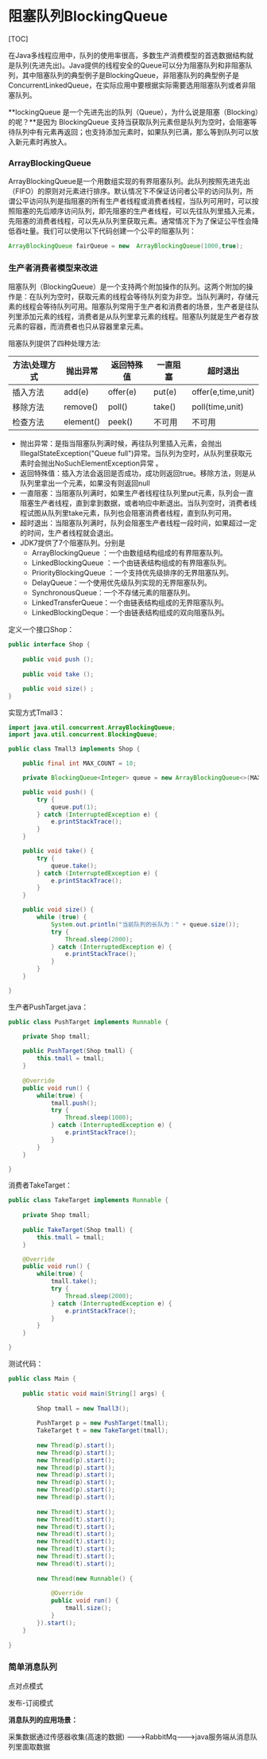 # 阻塞队列BlockingQueue

[TOC]

在Java多线程应用中，队列的使用率很高，多数生产消费模型的首选数据结构就是队列(先进先出)。Java提供的线程安全的Queue可以分为阻塞队列和非阻塞队列，其中阻塞队列的典型例子是BlockingQueue，非阻塞队列的典型例子是ConcurrentLinkedQueue，在实际应用中要根据实际需要选用阻塞队列或者非阻塞队列。

**lockingQueue 是一个先进先出的队列（Queue），为什么说是阻塞（Blocking）的呢？**是因为 BlockingQueue 支持当获取队列元素但是队列为空时，会阻塞等待队列中有元素再返回；也支持添加元素时，如果队列已满，那么等到队列可以放入新元素时再放入。 

### ArrayBlockingQueue

ArrayBlockingQueue是一个用数组实现的有界阻塞队列。此队列按照先进先出（FIFO）的原则对元素进行排序。默认情况下不保证访问者公平的访问队列，所谓公平访问队列是指阻塞的所有生产者线程或消费者线程，当队列可用时，可以按照阻塞的先后顺序访问队列，即先阻塞的生产者线程，可以先往队列里插入元素，先阻塞的消费者线程，可以先从队列里获取元素。通常情况下为了保证公平性会降低吞吐量。我们可以使用以下代码创建一个公平的阻塞队列： 

```java
ArrayBlockingQueue fairQueue = new  ArrayBlockingQueue(1000,true);
```

 ### 生产者消费者模型来改进

阻塞队列（BlockingQueue）是一个支持两个附加操作的队列。这两个附加的操作是：在队列为空时，获取元素的线程会等待队列变为非空。当队列满时，存储元素的线程会等待队列可用。阻塞队列常用于生产者和消费者的场景，生产者是往队列里添加元素的线程，消费者是从队列里拿元素的线程。阻塞队列就是生产者存放元素的容器，而消费者也只从容器里拿元素。 

阻塞队列提供了四种处理方法:

| 方法\处理方式 | 抛出异常  | 返回特殊值 | 一直阻塞 | 超时退出           |
| ------------- | --------- | ---------- | -------- | ------------------ |
| 插入方法      | add(e)    | offer(e)   | put(e)   | offer(e,time,unit) |
| 移除方法      | remove()  | poll()     | take()   | poll(time,unit)    |
| 检查方法      | element() | peek()     | 不可用   | 不可用             |

- 抛出异常：是指当阻塞队列满时候，再往队列里插入元素，会抛出IllegalStateException("Queue full")异常。当队列为空时，从队列里获取元素时会抛出NoSuchElementException异常 。
- 返回特殊值：插入方法会返回是否成功，成功则返回true。移除方法，则是从队列里拿出一个元素，如果没有则返回null
- 一直阻塞：当阻塞队列满时，如果生产者线程往队列里put元素，队列会一直阻塞生产者线程，直到拿到数据，或者响应中断退出。当队列空时，消费者线程试图从队列里take元素，队列也会阻塞消费者线程，直到队列可用。
- 超时退出：当阻塞队列满时，队列会阻塞生产者线程一段时间，如果超过一定的时间，生产者线程就会退出。
- JDK7提供了7个阻塞队列。分别是
  - ArrayBlockingQueue ：一个由数组结构组成的有界阻塞队列。
  - LinkedBlockingQueue ：一个由链表结构组成的有界阻塞队列。
  - PriorityBlockingQueue ：一个支持优先级排序的无界阻塞队列。
  - DelayQueue：一个使用优先级队列实现的无界阻塞队列。
  - SynchronousQueue：一个不存储元素的阻塞队列。
  - LinkedTransferQueue：一个由链表结构组成的无界阻塞队列。
  - LinkedBlockingDeque：一个由链表结构组成的双向阻塞队列。

定义一个接口Shop：

```java
public interface Shop {
	
	public void push ();
	
	public void take ();

	public void size() ;
}

```

实现方式Tmall3：

```java
import java.util.concurrent.ArrayBlockingQueue;
import java.util.concurrent.BlockingQueue;

public class Tmall3 implements Shop {

	public final int MAX_COUNT = 10;

	private BlockingQueue<Integer> queue = new ArrayBlockingQueue<>(MAX_COUNT);

	public void push() {
		try {
			queue.put(1);
		} catch (InterruptedException e) {
			e.printStackTrace();
		}
	}

	public void take() {
		try {
			queue.take();
		} catch (InterruptedException e) {
			e.printStackTrace();
		}
	}

	public void size() {
		while (true) {
			System.out.println("当前队列的长队为：" + queue.size());
			try {
				Thread.sleep(2000);
			} catch (InterruptedException e) {
				e.printStackTrace();
			}
		}
	}

}

```

生产者PushTarget.java：

```java
public class PushTarget implements Runnable {

	private Shop tmall;
	
	public PushTarget(Shop tmall) {
		this.tmall = tmall;
	}
	
	@Override
	public void run() {
		while(true) {
			tmall.push();
			try {
				Thread.sleep(1000);
			} catch (InterruptedException e) {
				e.printStackTrace();
			}
		}
	}

}
```

消费者TakeTarget：

```java
public class TakeTarget implements Runnable {
	
	private Shop tmall;
	
	public TakeTarget(Shop tmall) {
		this.tmall = tmall;
	}

	@Override
	public void run() {
		while(true) {
			tmall.take();
			try {
				Thread.sleep(2000);
			} catch (InterruptedException e) {
				e.printStackTrace();
			}
		}
	}

}
```

测试代码：

```java
public class Main {
	
	public static void main(String[] args) {
		
		Shop tmall = new Tmall3();
		
		PushTarget p = new PushTarget(tmall);
		TakeTarget t = new TakeTarget(tmall);
		
		new Thread(p).start();
		new Thread(p).start();
		new Thread(p).start();
		new Thread(p).start();
		new Thread(p).start();
		new Thread(p).start();
		new Thread(p).start();
		new Thread(p).start();
		
		new Thread(t).start();
		new Thread(t).start();
		new Thread(t).start();
		new Thread(t).start();
		new Thread(t).start();
		new Thread(t).start();
		new Thread(t).start();
		new Thread(t).start();
		
		new Thread(new Runnable() {
			
			@Override
			public void run() {
				tmall.size();				
			}
		}).start();
	}
	
}
```

### 简单消息队列

点对点模式 

发布-订阅模式

**消息队列的应用场景：**

采集数据通过传感器收集(高速的数据) ———>RabbitMq———>java服务端从消息队列里面取数据

